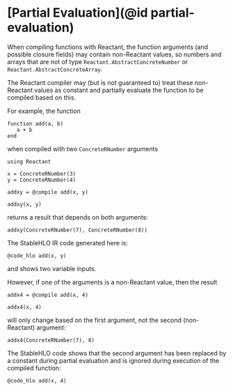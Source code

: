 # [Partial Evaluation](@id partial-evaluation)

When compiling functions with Reactant, the function arguments (and possible
closure fields) may contain non-Reactant values, so numbers and arrays that
are not of type `Reactant.AbstractConcreteNumber` or
`Reactant.AbstractConcreteArray`.

The Reactant compiler may (but is not guaranteed to) treat these non-Reactant
values as constant and partially evaluate the function to be compiled based
on this.

For example, the function


```@example partial_evaluation_tutorial
function add(a, b)
   a + b
end
```

when compiled with two `ConcreteRNumber` arguments

```@example partial_evaluation_tutorial
using Reactant

x = ConcreteRNumber(3)
y = ConcreteRNumber(4)

addxy = @compile add(x, y)

addxy(x, y)
```

returns a result that depends on both arguments:


```@example partial_evaluation_tutorial
addxy(ConcreteRNumber(7), ConcreteRNumber(8))
```

The StableHLO IR code generated here is:

```@example partial_evaluation_tutorial
@code_hlo add(x, y)
```

and shows two variable inputs.

However, if one of the arguments is a non-Reactant value, then the result

```@example partial_evaluation_tutorial
addx4 = @compile add(x, 4)

addx4(x, 4)
```

will only change based on the first argument, not the second (non-Reactant)
argument:

```@example partial_evaluation_tutorial
addx4(ConcreteRNumber(7), 8)
```

The StableHLO code shows that the second argument has been replaced by a
constant during partial evaluation and is ignored during execution of the
compiled function:

```@example partial_evaluation_tutorial
@code_hlo add(x, 4)
```
